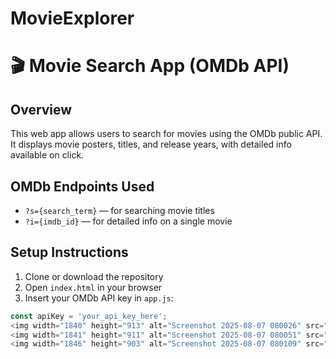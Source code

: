 # MovieExplorer
# 🎬 Movie Search App (OMDb API)

## Overview
This web app allows users to search for movies using the OMDb public API. It displays movie posters, titles, and release years, with detailed info available on click.

## OMDb Endpoints Used
- `?s={search_term}` — for searching movie titles
- `?i={imdb_id}` — for detailed info on a single movie

## Setup Instructions
1. Clone or download the repository
2. Open `index.html` in your browser
3. Insert your OMDb API key in `app.js`:
```js
const apiKey = 'your_api_key_here';
<img width="1840" height="913" alt="Screenshot 2025-08-07 080026" src="https://github.com/user-attachments/assets/1bc83158-219f-45eb-9662-695b3940e4c4" />
<img width="1841" height="911" alt="Screenshot 2025-08-07 080051" src="https://github.com/user-attachments/assets/128743c3-3610-45ec-8870-d1e785ea73ce" />
<img width="1846" height="903" alt="Screenshot 2025-08-07 080109" src="https://github.com/user-attachments/assets/85d003a8-8a4a-4810-8825-7f21ae4a79cf" />
